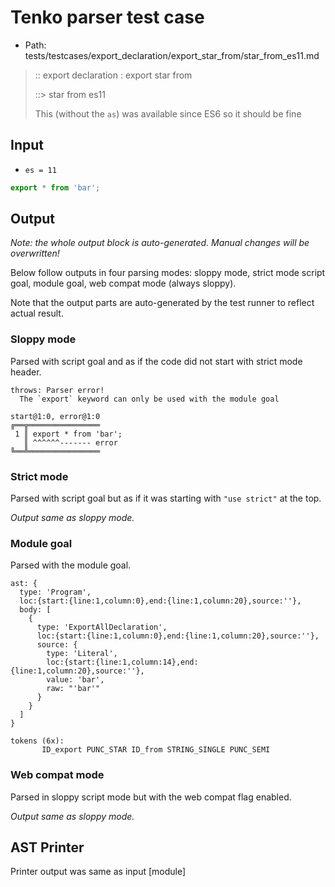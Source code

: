 # Tenko parser test case

- Path: tests/testcases/export_declaration/export_star_from/star_from_es11.md

> :: export declaration : export star from
>
> ::> star from es11
>
> This (without the `as`) was available since ES6 so it should be fine

## Input

- `es = 11`

`````js
export * from 'bar';
`````

## Output

_Note: the whole output block is auto-generated. Manual changes will be overwritten!_

Below follow outputs in four parsing modes: sloppy mode, strict mode script goal, module goal, web compat mode (always sloppy).

Note that the output parts are auto-generated by the test runner to reflect actual result.

### Sloppy mode

Parsed with script goal and as if the code did not start with strict mode header.

`````
throws: Parser error!
  The `export` keyword can only be used with the module goal

start@1:0, error@1:0
╔══╦════════════════
 1 ║ export * from 'bar';
   ║ ^^^^^^------- error
╚══╩════════════════

`````

### Strict mode

Parsed with script goal but as if it was starting with `"use strict"` at the top.

_Output same as sloppy mode._

### Module goal

Parsed with the module goal.

`````
ast: {
  type: 'Program',
  loc:{start:{line:1,column:0},end:{line:1,column:20},source:''},
  body: [
    {
      type: 'ExportAllDeclaration',
      loc:{start:{line:1,column:0},end:{line:1,column:20},source:''},
      source: {
        type: 'Literal',
        loc:{start:{line:1,column:14},end:{line:1,column:20},source:''},
        value: 'bar',
        raw: "'bar'"
      }
    }
  ]
}

tokens (6x):
       ID_export PUNC_STAR ID_from STRING_SINGLE PUNC_SEMI
`````


### Web compat mode

Parsed in sloppy script mode but with the web compat flag enabled.

_Output same as sloppy mode._

## AST Printer

Printer output was same as input [module]
